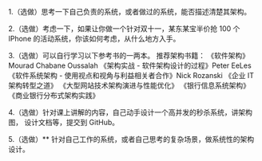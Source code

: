 1.（选做）思考一下自己负责的系统，或者做过的系统，能否描述清楚其架构。

2.（选做）考虑一下，如果让你做一个针对双十一，某东某宝半价抢 100 个 IPhone 的活动系统，你该如何考虑，从什么地方入手。

3.（选做）可以自行学习以下参考书的一两本。
推荐架构书籍：
《软件架构》Mourad Chabane Oussalah
《架构实战 - 软件架构设计的过程》Peter EeLes
《软件系统架构 - 使用视点和视角与利益相关者合作》Nick Rozanski
《企业 IT 架构转型之道》
《大型网站技术架构演进与性能优化》
《银行信息系统架构》
《商业银行分布式架构实践》

4.（选做）针对课上讲解的内容，自己动手设计一个高并发的秒杀系统，讲架构图， 设计文档等，提交到 GitHub。

5.（选做）** 针对自己工作的系统，或者自己思考的复杂场景，做系统性的架构设计。